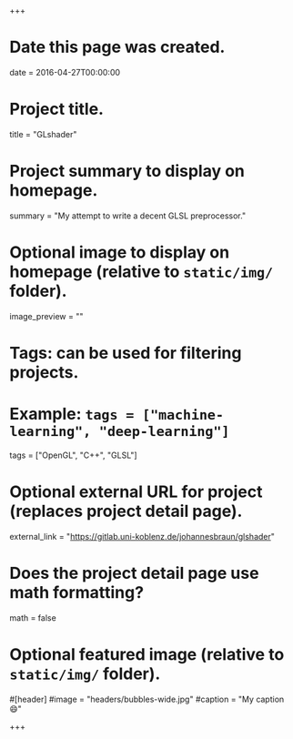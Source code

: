 +++
# Date this page was created.
date = 2016-04-27T00:00:00

# Project title.
title = "GLshader"

# Project summary to display on homepage.
summary = "My attempt to write a decent GLSL preprocessor."

# Optional image to display on homepage (relative to `static/img/` folder).
image_preview = ""

# Tags: can be used for filtering projects.
# Example: `tags = ["machine-learning", "deep-learning"]`
tags = ["OpenGL", "C++", "GLSL"]

# Optional external URL for project (replaces project detail page).
external_link = "https://gitlab.uni-koblenz.de/johannesbraun/glshader"

# Does the project detail page use math formatting?
math = false

# Optional featured image (relative to `static/img/` folder).
#[header]
#image = "headers/bubbles-wide.jpg"
#caption = "My caption :smile:"

+++